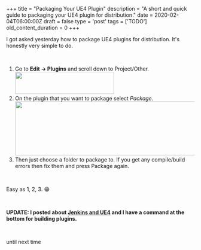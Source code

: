 
+++
title = "Packaging Your UE4 Plugin"
description = "A short and quick guide to packaging your UE4 plugin for distribution."
date = 2020-02-04T06:00:00Z
draft = false
type = 'post'
tags = ['TODO']
old_content_duration = 0
+++

<p>I got asked yesterday how to package UE4 plugins for distribution. It's honestly very simple to do.</p>
<p>&nbsp;</p>
<ol>
<li>Go to <strong>Edit -&gt; Plugins</strong> and scroll down to Project/Other.<br /><img style="height: 59px; width: 264px;" src="https://files.trdwll.net/2020/02/04/image-20200204042325-1.png" /></li>
<li>On the plugin that you want to package select <em>Package</em>.<br /><img style="height: 144px; width: 951px;" src="https://files.trdwll.net/2020/02/04/image-20200204042452-2.png" /></li>
<li>Then just choose a folder to package to. If you get any compile/build errors then fix them and press Package again.</li>
</ol>
<p>&nbsp;</p>
<p>Easy as 1, 2, 3. 😁</p>
<p>&nbsp;</p>
<p><strong>UPDATE: I posted about <a href="https://trdwll.com/blog/jenkins-and-ue4/" target="_blank" rel="noopener">Jenkins and UE4</a> and I have a command at the bottom for building plugins.</strong></p>
<p>&nbsp;</p>
<p>until next time</p>
    